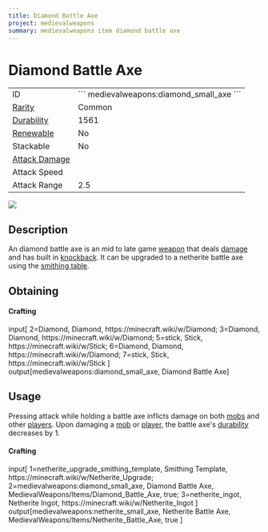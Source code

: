 ```yaml
---
title: Diamond Battle Axe
project: medievalweapons
summary: medievalweapons item diamond battle axe
---
```

# Diamond Battle Axe
<div class="main_table">
<div class="left_main_table">
<table class="left_table">
    <tbody>
        <tr>
            <td class="first-column">ID</td>
            <td class="second-column">
            ```
            medievalweapons:diamond_small_axe
            ```
            </td>
        </tr>
        <tr id="linear-top">
            <td class="first-column"><a href="https://minecraft.wiki/w/Rarity" target="_blank">Rarity</a></td>
            <td class="second-column">Common</td>
        </tr>
        <tr id="linear-top">
            <td class="first-column"><a href="https://minecraft.wiki/w/Durability" target="_blank">Durability</a></td>
            <td class="second-column">1561</td>
        </tr>
        <tr id="linear-top">
            <td class="first-column"><a href="https://minecraft.wiki/w/Renewable_resource" target="_blank">Renewable</a></td>
            <td class="second-column">No</td>
        </tr>
        <tr id="linear-top">
            <td class="first-column">Stackable</td>
            <td class="second-column">No</td>
        </tr>
        <tr id="linear-top">
            <td class="first-column"><a href="https://minecraft.wiki/w/Damage" target="_blank">Attack Damage</a></td>
            <td class="second-column icon-element" icon-count="9" icon-id="melee" icon-exclusive></td>
        </tr>
        <tr id="linear-top">
            <td class="first-column">Attack Speed</td>
            <td class="second-column icon-element" icon-count="1.1" icon-id="melee_speed" icon-exclusive></td>
        </tr>
        <tr id="linear-top">
            <td class="first-column">Attack Range</td>
            <td class="second-column">2.5</td>
        </tr>
    </tbody>
</table>
</div>
    <img src="/wiki/assets/medievalweapons/items/diamond_small_axe.png" loading="lazy" class="right_img_table"/>
</div>

## Description
An diamond battle axe is an mid to late game [weapon](https://minecraft.wiki/w/Weapon) that deals [damage](https://minecraft.wiki/w/Damage) and has built in [knockback](https://minecraft.wiki/w/Knockback). It can be upgraded to a netherite battle axe using the [smithing table](https://minecraft.wiki/w/Smithing_Table).

## Obtaining
#### Crafting
<div id="crafting-table">
<div class="crafting-element" crafting-type="vanilla_crafting">
input[
    2=Diamond, Diamond, https://minecraft.wiki/w/Diamond;
    3=Diamond, Diamond, https://minecraft.wiki/w/Diamond;
    5=stick, Stick, https://minecraft.wiki/w/Stick;
    6=Diamond, Diamond, https://minecraft.wiki/w/Diamond;
    7=stick, Stick, https://minecraft.wiki/w/Stick
]
output[medievalweapons:diamond_small_axe, Diamond Battle Axe]
</div>
</div>

## Usage
Pressing attack while holding a battle axe inflicts damage on both [mobs](https://minecraft.wiki/w/Mob) and other [players](https://minecraft.wiki/w/Player). Upon damaging a [mob](https://minecraft.wiki/w/Mob) or [player](https://minecraft.wiki/w/Player), the battle axe's [durability](https://minecraft.wiki/w/Durability) decreases by 1.

#### Crafting
<div id="crafting-table">
<div class="crafting-element" crafting-type="smithing">
input[
    1=netherite_upgrade_smithing_template, Smithing Template, https://minecraft.wiki/w/Netherite_Upgrade; 
    2=medievalweapons:diamond_small_axe, Diamond Battle Axe, MedievalWeapons/Items/Diamond_Battle_Axe, true;
    3=netherite_ingot, Netherite Ingot, https://minecraft.wiki/w/Netherite_Ingot
]
output[medievalweapons:netherite_small_axe, Netherite Battle Axe, MedievalWeapons/Items/Netherite_Battle_Axe, true ]
</div>
</div>
